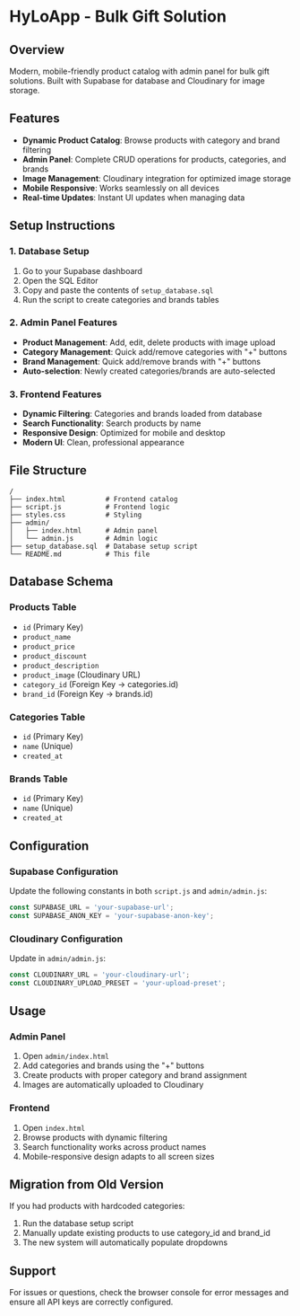 # HyLoApp - Bulk Gift Solution

## Overview
Modern, mobile-friendly product catalog with admin panel for bulk gift solutions. Built with Supabase for database and Cloudinary for image storage.

## Features
- **Dynamic Product Catalog**: Browse products with category and brand filtering
- **Admin Panel**: Complete CRUD operations for products, categories, and brands
- **Image Management**: Cloudinary integration for optimized image storage
- **Mobile Responsive**: Works seamlessly on all devices
- **Real-time Updates**: Instant UI updates when managing data

## Setup Instructions

### 1. Database Setup
1. Go to your Supabase dashboard
2. Open the SQL Editor
3. Copy and paste the contents of `setup_database.sql`
4. Run the script to create categories and brands tables

### 2. Admin Panel Features
- **Product Management**: Add, edit, delete products with image upload
- **Category Management**: Quick add/remove categories with "+" buttons
- **Brand Management**: Quick add/remove brands with "+" buttons
- **Auto-selection**: Newly created categories/brands are auto-selected

### 3. Frontend Features
- **Dynamic Filtering**: Categories and brands loaded from database
- **Search Functionality**: Search products by name
- **Responsive Design**: Optimized for mobile and desktop
- **Modern UI**: Clean, professional appearance

## File Structure
```
/
├── index.html          # Frontend catalog
├── script.js           # Frontend logic
├── styles.css          # Styling
├── admin/
│   ├── index.html      # Admin panel
│   └── admin.js        # Admin logic
├── setup_database.sql  # Database setup script
└── README.md           # This file
```

## Database Schema

### Products Table
- `id` (Primary Key)
- `product_name`
- `product_price`
- `product_discount`
- `product_description`
- `product_image` (Cloudinary URL)
- `category_id` (Foreign Key → categories.id)
- `brand_id` (Foreign Key → brands.id)

### Categories Table
- `id` (Primary Key)
- `name` (Unique)
- `created_at`

### Brands Table
- `id` (Primary Key)
- `name` (Unique)
- `created_at`

## Configuration

### Supabase Configuration
Update the following constants in both `script.js` and `admin/admin.js`:
```javascript
const SUPABASE_URL = 'your-supabase-url';
const SUPABASE_ANON_KEY = 'your-supabase-anon-key';
```

### Cloudinary Configuration
Update in `admin/admin.js`:
```javascript
const CLOUDINARY_URL = 'your-cloudinary-url';
const CLOUDINARY_UPLOAD_PRESET = 'your-upload-preset';
```

## Usage

### Admin Panel
1. Open `admin/index.html`
2. Add categories and brands using the "+" buttons
3. Create products with proper category and brand assignment
4. Images are automatically uploaded to Cloudinary

### Frontend
1. Open `index.html`
2. Browse products with dynamic filtering
3. Search functionality works across product names
4. Mobile-responsive design adapts to all screen sizes

## Migration from Old Version
If you had products with hardcoded categories:
1. Run the database setup script
2. Manually update existing products to use category_id and brand_id
3. The new system will automatically populate dropdowns

## Support
For issues or questions, check the browser console for error messages and ensure all API keys are correctly configured.
